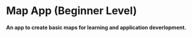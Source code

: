 # Map App (Beginner Level) 
#### An app to create basic maps for learning and application deverlopment.
